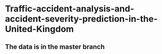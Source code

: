 # Traffic-accident-analysis-and-accident-severity-prediction-in-the-United-Kingdom
## The data is in the master branch
